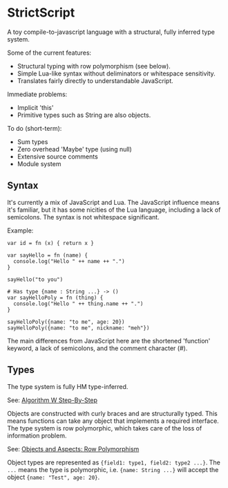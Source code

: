 # StrictScript

A toy compile-to-javascript language with a structural, fully inferred
type system.

Some of the current features:
  * Structural typing with row polymorphism (see below).
  * Simple Lua-like syntax without deliminators or whitespace sensitivity.
  * Translates fairly directly to understandable JavaScript.
  
Immediate problems:
  * Implicit 'this'
  * Primitive types such as String are also objects.

To do (short-term):
  * Sum types
  * Zero overhead 'Maybe' type (using null)
  * Extensive source comments
  * Module system


## Syntax

It's currently a mix of JavaScript and Lua. The JavaScript influence
means it's familiar, but it has some nicities of the Lua language,
including a lack of semicolons. The syntax is not whitespace
significant.

Example:

    var id = fn (x) { return x }

    var sayHello = fn (name) {
      console.log("Hello " ++ name ++ ".")
    }

    sayHello("to you")

    # Has type {name : String ...} -> ()
    var sayHelloPoly = fn (thing) {
      console.log("Hello " ++ thing.name ++ ".")
    }
    
    sayHelloPoly({name: "to me", age: 20})
    sayHelloPoly({name: "to me", nickname: "meh"})

The main differences from JavaScript here are the shortened 'function'
keyword, a lack of semicolons, and the comment character (#).


## Types

The type system is fully HM type-inferred.

See: [Algorithm W Step-By-Step](https://github.com/KMahoney/Algorithm-W-Step-By-Step)

Objects are constructed with curly braces and are structurally
typed. This means functions can take any object that implements a
required interface. The type system is row polymorphic, which takes
care of the loss of information problem.

See: [Objects and Aspects: Row Polymorphism](http://www.cs.cmu.edu/~aldrich/courses/819/slides/rows.pdf)

Object types are represented as `{field1: type1, field2: type2 ...}`.
The `...` means the type is polymorphic, i.e. `{name: String ...}`
will accept the object `{name: "Test", age: 20}`.

